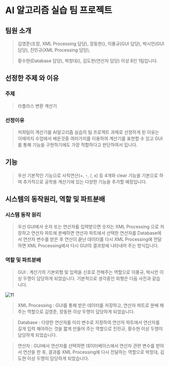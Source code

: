 # AI 알고리즘 실습 팀 프로젝트
## 팀원 소개
> 김영준(조장, XML Processing 담당), 
> 장동현(), 
> 이풍규(GUI 담당), 
> 박시언(GUI 담당), 
> 진민규(XML Processing 담당),
>
>
> 황수현(Database 담당), 
> 박창대(), 
> 김도현(연산자 담당) 
> 이상 8인 1팀입니다.
## 선정한 주제 와 이유
### 주제
> 라플라스 변환 계산기
### 선정이유
> 저희팀이 계산기를 AI알고리즘 실습의 팀 프로젝트 과제로 선정하게 된 이유는 이때까지 수업에서 배운것중 여러가지를 이용하여 계산기를 표현할 수 있고 GUI를 통해 기능을 구현하기에도 가장 적합하다고 판단하여서 입니다.
## 기능
> 우선 기본적인 기능으로 사칙연산(+, -, /, x) 등 4개와 clear 기능을 기본으로 하며 추가적으로 공학용 계산기에 있는 다양한 기능을 추가할 예정입니다.
## 시스템의 동작원리, 역할 및 파트분배
### 시스템 동작 원리
>우선 GUI에서 숫자 또는 연산자를 입력받으면 숫자는 XML Processing 으로 저장하고 연산자 파트에 분배하면 연산자 파트에서 선택한 연산자를 Database에서 연산자 변수를 받은 후 연산이 끝난 데이터를 다시 XML Processing에 전달하면 XML Processing에서 다시 GUI의 결과창에 나타내어 주는 방식입니다.
### 역할 및 파트분배
> GUI : 계산기의 기본외형 및 입력을 신호로 전해주는 역할으로 이풍규, 박시언 이상 두명이 담당하게 되었습니다. 기본적으로 생각중인 외형은 다음 사진과 같습니다.


![11](https://user-images.githubusercontent.com/89117576/140934304-5d8a2e86-0cab-4139-9368-6f504b74fbb3.PNG)


> XML Processing : GUI를 통해 받은 데이터를 저장하고, 연산자 파트로 분배 해주는 역할으로 김영준, 장동현 이상 두명이 담당하게 되었습니다.


> Database : 다양한 연산자를 미리 변수로 지정하여 연산자 파트에서 연산자를 길게 입력 해야하는 것을 짧게 만들어 주는 역할으로 진민규, 황수현 이상 두명이 담당하게 되었습니다.


> 연산자 : GUI에서 연산자를 선택하면 데이터베이스에서 연산자 관련 변수를 받아서 연산을 한 후, 결과를 XML Processing에 다시 전달하는 역할으로 박창대, 김도현 이상 두명이 담당하게 되었습니다.
